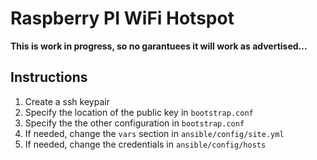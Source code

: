 # Raspberry PI WiFi Hotspot
**This is work in progress, so no garantuees it will work as advertised...**

## Instructions
1. Create a ssh keypair
2. Specify the location of the public key in `bootstrap.conf`
3. Specify the the other configuration in `bootstrap.conf`
4. If needed, change the `vars` section in `ansible/config/site.yml`
5. If needed, change the credentials in `ansible/config/hosts`
